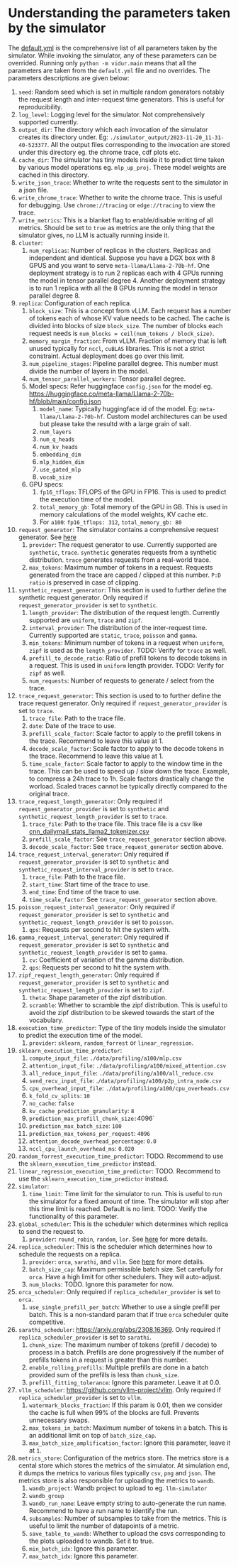 # Understanding the parameters taken by the simulator

The [default.yml](vidur/config/default.yml) is the comprehensive list of all parameters taken by the simulator. While invoking the simulator, any of these parameters can be overrided. Running only `python -m vidur.main` means that all the parameters are taken from the `default.yml` file and no overrides.
The parameters descriptions are given below:

1. `seed`: Random seed which is set in multiple random generators notably the request length and inter-request time generators. This is useful for reproducibility.
2. `log_level`: Logging level for the simulator. Not comprehensively supported currently.
3. `output_dir`: The directory which each invocation of the simulator creates its directory under. Eg: `./simulator_output/2023-11-20_11-31-40-523377`.
All the output files corresponding to the invocation are stored under this directory eg. the chrome trace, cdf plots etc.
4. `cache_dir`: The simulator has tiny models inside it to predict time taken by various model operations eg. `mlp_up_proj`. These model weights are cached in this directory.
5. `write_json_trace`: Whether to write the requests sent to the simulator in a json file.
6. `write_chrome_trace`: Whether to write the chrome trace. This is useful for debugging. Use `chrome://tracing` or `edge://tracing` to view the trace.
7. `write_metrics`: This is a blanket flag to enable/disable writing of all metrics. Should be set to `true` as metrics are the only thing that the simulator gives, no LLM is actually running inside it.
8. `cluster`:
    1. `num_replicas`: Number of replicas in the clusters. Replicas and independent and identical.
    Suppose you have a DGX box with 8 GPUS and you want to serve `meta-llama/Llama-2-70b-hf`.
    One deployment strategy is to run 2 replicas each with 4 GPUs running the model in tensor parallel degree 4.
    Another deployment strategy is to run 1 replica with all the 8 GPUs running the model in tensor parallel degree 8.
9. `replica`: Configuration of each replica.
    1. `block_size`: This is a concept from vLLM. Each request has a number of tokens each of whose KV value needs to be cached. The cache is divided into blocks of size `block_size`. The number of blocks each request needs is `num_blocks = ceil(num_tokens / block_size)`.
    2. `memory_margin_fraction`: From vLLM. Fraction of memory that is left unused typically for `nccl`, `cuBLAS` libraries. This is not a strict constraint. Actual deployment does go over this limit.
    3. `num_pipeline_stages`: Pipeline parallel degree. This number must divide the number of layers in the model.
    4. `num_tensor_parallel_workers`: Tensor parallel degree.
    5. Model specs: Refer huggingface `config.json` for the model eg. <https://huggingface.co/meta-llama/Llama-2-70b-hf/blob/main/config.json>
        1. `model_name`: Typically huggingface id of the model. Eg: `meta-llama/Llama-2-70b-hf`. Custom model architectures can be used but please take the resultd with a large grain of salt.
        2. `num_layers`
        3. `num_q_heads`
        4. `num_kv_heads`
        5. `embedding_dim`
        6. `mlp_hidden_dim`
        7. `use_gated_mlp`
        8. `vocab_size`
    6. GPU specs:
        1. `fp16_tflops`: TFLOPS of the GPU in FP16. This is used to predict the execution time of the model.
        2. `total_memory_gb`: Total memory of the GPU in GB. This is used in memory calculations of the model weights, KV cache etc.
        3. For `a100`: `fp16_tflops: 312`, `total_memory_gb: 80`
10. `request_generator`: The simulator contains a comprehensive request generator. See [here](vidur/request_generator)
    1. `provider`: The request generator to use. Currently supported are `synthetic`, `trace`. `synthetic` generates requests from a synthetic distribution. `trace` generates requests from a real-world trace.
    2. `max_tokens`: Maximum number of tokens in a request. Requests generated from the trace are capped / clipped at this number. `P:D ratio` is preserved in case of clipping.
11. `synthetic_request_generator`: This section is used to further define the synthetic request generator. Only required if `request_generator_provider` is set to `synthetic`.
    1. `length_provider`: The distribution of the request length. Currently supported are `uniform`, `trace` and `zipf`.
    2. `interval_provider`: The distribution of the inter-request time. Currently supported are `static`, `trace`, `poisson` and `gamma`.
    3. `min_tokens`: Minimum number of tokens in a request when `uniform`, `zipf` is used as the `length_provider`. TODO: Verify for `trace` as well.
    4. `prefill_to_decode_ratio`: Ratio of prefill tokens to decode tokens in a request. This is used in `uniform` length provider. TODO: Verify for `zipf` as well.
    5. `num_requests`: Number of requests to generate / select from the trace.
12. `trace_request_generator`: This section is used to to further define the trace request generator. Only required if `request_generator_provider` is set to `trace`.
    1. `trace_file`: Path to the trace file.
    2. `date`: Date of the trace to use.
    3. `prefill_scale_factor`: Scale factor to apply to the prefill tokens in the trace. Recommend to leave this value at 1.
    4. `decode_scale_factor`: Scale factor to apply to the decode tokens in the trace. Recommend to leave this value at 1.
    5. `time_scale_factor`: Scale factor to apply to the window time in the trace. This can be used to speed up / slow down the trace. Example, to compress a 24h trace to 1h. Scale factors drastically change the worload. Scaled traces cannot be typically directly compared to the original trace.
13. `trace_request_length_generator`: Only required if `request_generator_provider` is set to `synthetic` and `synthetic_request_length_provider` is set to `trace`.
    1. `trace_file`: Path to the trace file. This trace file is a csv like [cnn_dailymail_stats_llama2_tokenizer.csv](data/processed_traces/cnn_dailymail_stats_llama2_tokenizer.csv)
    2. `prefill_scale_factor`: See `trace_request_generator` section above.
    3. `decode_scale_factor`: See `trace_request_generator` section above.
14. `trace_request_interval_generator`: Only required if `request_generator_provider` is set to `synthetic` and `synthetic_request_interval_provider` is set to `trace`.
    1. `trace_file`: Path to the trace file.
    2. `start_time`: Start time of the trace to use.
    3. `end_time`: End time of the trace to use.
    4. `time_scale_factor`: See `trace_request_generator` section above.
15. `poisson_request_interval_generator`: Only required if `request_generator_provider` is set to `synthetic` and `synthetic_request_length_provider` is set to `poisson`.
    1. `qps`: Requests per second to hit the system with.
16. `gamma_request_interval_generator`: Only required if `request_generator_provider` is set to `synthetic` and `synthetic_request_length_provider` is set to `gamma`.
    1. `cv`: Coefficient of variation of the gamma distribution.
    2. `qps`: Requests per second to hit the system with.
17. `zipf_request_length_generator`: Only required if `request_generator_provider` is set to `synthetic` and `synthetic_request_length_provider` is set to `zipf`.
    1. `theta`: Shape parameter of the zipf distribution.
    2. `scramble`: Whether to scramble the zipf distribution. This is useful to avoid the zipf distribution to be skewed towards the start of the vocabulary.
18. `execution_time_predictor`: Type of the tiny models inside the simulator to predict the execution time of the model.
    1. `provider`: `sklearn`, `random_forrest` or `linear_regression`.
19. `sklearn_execution_time_predictor`:
    1. `compute_input_file`: `./data/profiling/a100/mlp.csv`
    2. `attention_input_file`: `./data/profiling/a100/mixed_attention.csv`
    3. `all_reduce_input_file`: `./data/profiling/a100/all_reduce.csv`
    4. `send_recv_input_file`: .`/data/profiling/a100/p2p_intra_node.csv`
    5. `cpu_overhead_input_file`: `./data/profiling/a100/cpu_overheads.csv`
    6. `k_fold_cv_splits`: `10`
    7. `no_cache`: `false`
    8. `kv_cache_prediction_granularity`: `8`
    9. `prediction_max_prefill_chunk_size:`4096`
    10. `prediction_max_batch_size`: `100`
    11. `prediction_max_tokens_per_request`: `4096`
    12. `attention_decode_overhead_percentage`: `0.0`
    13. `nccl_cpu_launch_overhead_ms`: `0.020`
20. `random_forrest_execution_time_predictor`: TODO. Recommend to use the `sklearn_execution_time_predictor` instead.
21. `linear_regression_execution_time_predictor`: TODO. Recommend to use the `sklearn_execution_time_predictor` instead.
22. `simulator`:
    1. `time_limit`: Time limit for the simulator to run. This is useful to run the simulator for a fixed amount of time. The simulator will stop after this time limit is reached. Default is no limit. TODO: Verify the functionality of this parameter.
23. `global_scheduler`: This is the scheduler which determines which replica to send the request to.
    1. `provider`: `round_robin`, `random`, `lor`. See [here](vidur/schedulers/global_schedulers) for more details.
24. `replica_scheduler`: This is the scheduler which determines how to schedule the requests on a replica.
    1. `provider`: `orca`, `sarathi`, and `vllm`. See [here](vidur/schedulers/replica_schedulers) for more details.
    2. `batch_size_cap`: Maximum permissible batch size. Set carefully for `orca`. Have a high limit for other schedulers. They will auto-adjust.
    3. `num_blocks`: TODO. Ignore this parameter for now.
25. `orca_scheduler`: Only required if `replica_scheduler_provider` is set to `orca`.
    1. `use_single_prefill_per_batch`: Whether to use a single prefill per batch. This is a non-standard param that if true `orca` scheduler quite competitive.
26. `sarathi_scheduler`: <https://arxiv.org/abs/2308.16369>. Only required if `replica_scheduler_provider` is set to `sarathi`.
    1. `chunk_size`: The maximum number of tokens (prefill / decode) to process in a batch. Prefills are done progressively if the number of prefills tokens in a request is greater than this number.
    2. `enable_rolling_prefills`: Multiple prefills are done in a batch provided sum of the prefills is less than `chunk_size`.
    3. `prefill_fitting_tolerance`: Ignore this parameter. Leave it at 0.0.
27. `vllm_scheduler`: <https://github.com/vllm-project/vllm>. Only required if `replica_scheduler_provider` is set to `vllm`.
    1. `watermark_blocks_fraction`: If this param is 0.01, then we consider the cache is full when 99% of the blocks are full. Prevents unnecessary swaps.
    2. `max_tokens_in_batch`: Maximum number of tokens in a batch. This is an additional limit on top of `batch_size_cap`.
    3. `max_batch_size_amplification_factor`: Ignore this parameter, leave it at `1`.
29. `metrics_store`: Configuration of the metrics store. The metrics store is a cental store which stores the metrics of the simulator. At simulation end, it dumps the metrics to various files typically `csv`, `png` and `json`. The metrics store is also responsible for uploading the metrics to `wandb`.
    1. `wandb_project`: Wandb project to upload to eg. `llm-simulator`
    2. `wandb_group`
    3. `wandb_run_name`: Leave empty string to auto-generate the run name. Recommend to have a run name to identify the run.
    4. `subsamples`: Number of subsamples to take from the metrics. This is useful to limit the number of datapoints of a metric.
    5. `save_table_to_wandb`: Whether to upload the csvs corresponding to the plots uploaded to wandb. Set it to true.
    6. `min_batch_idx`: Ignore this parameter.
    7. `max_batch_idx`: Ignore this parameter.
